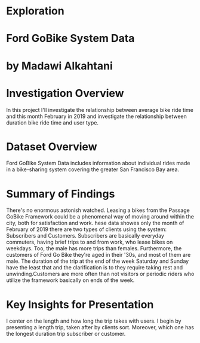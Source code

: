 # Exploration

# Ford GoBike System Data

# by Madawi Alkahtani

# Investigation Overview

In this project I'll investigate the relationship between average bike ride time and this month February in 2019 and investigate the relationship between duration bike ride time and user type.

# Dataset Overview

Ford GoBike System Data includes information about individual rides made in a bike-sharing system covering the greater San Francisco Bay area.

# Summary of Findings

There's no enormous astonish watched. Leasing a bikes from the Passage GoBike Framework could be a phenomenal way of moving around within the city, both for satisfaction and work. hese data showes only the month of February of 2019 there are two types of clients using the system: Subscribers and Customers. Subscribers are basically everyday commuters, having brief trips to and from work, who lease bikes on weekdays. Too, the male has more trips than females. Furthermore, the customers of Ford Go Bike they're aged in their '30s, and most of them are male. The duration of the trip at the end of the week Saturday and Sunday have the least that and the clarification is to they require taking rest and unwinding.Customers are more often than not visitors or periodic riders who utilize the framework basically on ends of the week.

# Key Insights for Presentation

I center on the length and how long the trip takes with users. I begin by presenting a length trip, taken after by clients sort. Moreover, which one has the longest duration trip subscriber or customer.
